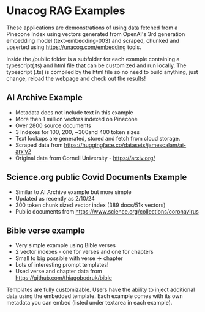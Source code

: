 # Unacog RAG Examples

These applications are demonstrations of using data fetched from a Pinecone Index 
using vectors generated from OpenAI's 3rd generation embedding model (text-embedding-003)
and scraped, chunked and upserted using https://unacog.com/embedding tools.

Inside the /public folder is a subfolder for each example containing a typescript(.ts) and html file that 
can be customized and run locally.  The typescript (.ts) is compiled by the html file 
so no need to build anything, just change, reload the webpage and check out the results!

## AI Archive Example
- Metadata does not include text in this example
- More then 1 million vectors indexed on Pinecone
- Over 2800 source documents 
- 3 Indexes for 100, 200, ~300and 400 token sizes
- Text lookups are generated, stored and fetch from cloud storage. 
- Scraped data from https://huggingface.co/datasets/jamescalam/ai-arxiv2
- Original data from Cornell University - https://arxiv.org/

## Science.org public Covid Documents Example
- Similar to AI Archive example but more simple
- Updated as recently as 2/10/24
- 300 token chunk sized vector index (389 docs/51k vectors)
- Public documents from https://www.science.org/collections/coronavirus

## Bible verse example
- Very simple example using Bible verses
- 2 vector indexes - one for verses and one for chapters
- Small to big possible with verse -> chapter
- Lots of interesting prompt templates!
- Used verse and chapter data from https://github.com/thiagobodruk/bible

Templates are fully customizable. Users have the ability to inject additional data using the embedded template.
Each example comes with its own metadata you can embed (listed under textarea in each example).